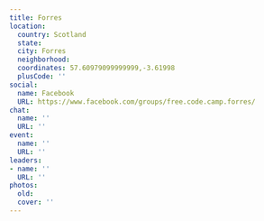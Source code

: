 ```yaml
---
title: Forres
location:
  country: Scotland
  state: 
  city: Forres
  neighborhood: 
  coordinates: 57.60979099999999,-3.61998
  plusCode: ''
social:
  name: Facebook
  URL: https://www.facebook.com/groups/free.code.camp.forres/
chat:
  name: ''
  URL: ''
event:
  name: ''
  URL: ''
leaders:
- name: ''
  URL: ''
photos:
  old: 
  cover: ''
---
```

